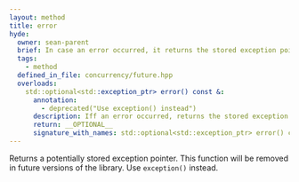 ```yaml
---
layout: method
title: error
hyde:
  owner: sean-parent
  brief: In case an error occurred, it returns the stored exception pointer.
  tags:
    - method
  defined_in_file: concurrency/future.hpp
  overloads:
    std::optional<std::exception_ptr> error() const &:
      annotation:
        - deprecated("Use exception() instead")
      description: Iff an error occurred, returns the stored exception pointer.
      return: __OPTIONAL__
      signature_with_names: std::optional<std::exception_ptr> error() const &
---
```

Returns a potentially stored exception pointer. This function will be removed in future versions of the library. Use `exception()` instead.

